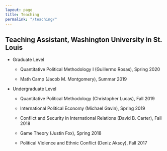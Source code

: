 ```yaml
---
layout: page
title: Teaching
permalink: "/teaching/"
---
```


## Teaching Assistant, Washington University in St. Louis
* Graduate Level

	* Quantitative Political Methodology I (Guillermo Rosas), Spring 2020

	* Math Camp (Jacob M. Montgomery), Summar 2019


* Undergraduate Level

	* Quantitative Political Methodology (Christopher Lucas), Fall 2019

	* International Political Economy (Michael Gavin), Spring 2019

	* Conflict and Security in International Relations (David B. Carter), Fall 2018

	* Game Theory (Justin Fox), Spring 2018
	
	* Political Violence and Ethnic Conflict (Deniz Aksoy), Fall 2017